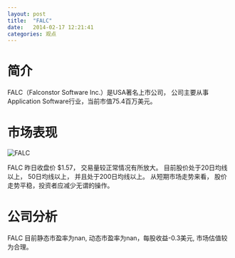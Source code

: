 ```yaml
---
layout: post
title:  "FALC"
date:   2014-02-17 12:21:41
categories: 观点
---
```


# 简介
FALC（Falconstor Software Inc.）是USA著名上市公司，
公司主要从事Application Software行业，当前市值75.4百万美元。

# 市场表现

![FALC](http://finviz.com/chart.ashx?t=FALC&ty=c&ta=1&p=d&s=l)

FALC 昨日收盘价 $1.57，
交易量较正常情况有所放大。
目前股价处于20日均线以上，
50日均线以上，
并且处于200日均线以上。
从短期市场走势来看，
股价走势平稳，投资者应减少无谓的操作。

# 公司分析
FALC 目前静态市盈率为nan, 动态市盈率为nan，每股收益-0.3美元,
市场估值较为合理。
